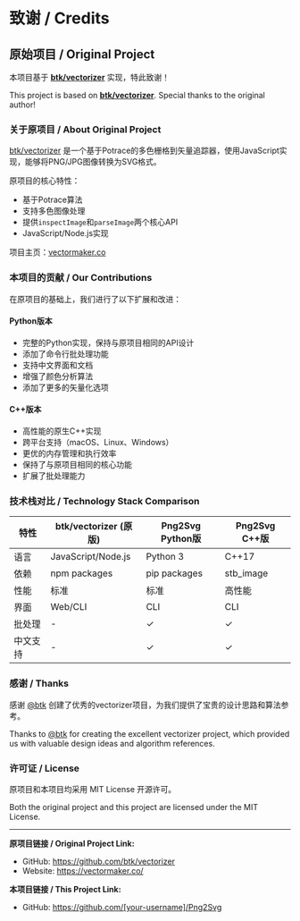 # 致谢 / Credits

## 原始项目 / Original Project

本项目基于 **[btk/vectorizer](https://github.com/btk/vectorizer)** 实现，特此致谢！

This project is based on **[btk/vectorizer](https://github.com/btk/vectorizer)**. Special thanks to the original author!

### 关于原项目 / About Original Project

[btk/vectorizer](https://github.com/btk/vectorizer) 是一个基于Potrace的多色栅格到矢量追踪器，使用JavaScript实现，能够将PNG/JPG图像转换为SVG格式。

原项目的核心特性：
- 基于Potrace算法
- 支持多色图像处理
- 提供`inspectImage`和`parseImage`两个核心API
- JavaScript/Node.js实现

项目主页：[vectormaker.co](https://vectormaker.co/)

### 本项目的贡献 / Our Contributions

在原项目的基础上，我们进行了以下扩展和改进：

#### Python版本
- 完整的Python实现，保持与原项目相同的API设计
- 添加了命令行批处理功能
- 支持中文界面和文档
- 增强了颜色分析算法
- 添加了更多的矢量化选项

#### C++版本
- 高性能的原生C++实现
- 跨平台支持（macOS、Linux、Windows）
- 更优的内存管理和执行效率
- 保持了与原项目相同的核心功能
- 扩展了批处理能力

### 技术栈对比 / Technology Stack Comparison

| 特性 | btk/vectorizer (原版) | Png2Svg Python版 | Png2Svg C++版 |
|------|---------------------|-----------------|---------------|
| 语言 | JavaScript/Node.js | Python 3 | C++17 |
| 依赖 | npm packages | pip packages | stb_image |
| 性能 | 标准 | 标准 | 高性能 |
| 界面 | Web/CLI | CLI | CLI |
| 批处理 | - | ✓ | ✓ |
| 中文支持 | - | ✓ | ✓ |

### 感谢 / Thanks

感谢 [@btk](https://github.com/btk) 创建了优秀的vectorizer项目，为我们提供了宝贵的设计思路和算法参考。

Thanks to [@btk](https://github.com/btk) for creating the excellent vectorizer project, which provided us with valuable design ideas and algorithm references.

### 许可证 / License

原项目和本项目均采用 MIT License 开源许可。

Both the original project and this project are licensed under the MIT License.

---

**原项目链接 / Original Project Link:**
- GitHub: https://github.com/btk/vectorizer
- Website: https://vectormaker.co/

**本项目链接 / This Project Link:**
- GitHub: https://github.com/[your-username]/Png2Svg
